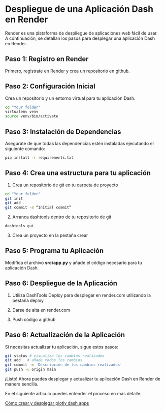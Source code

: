 # Despliegue de una Aplicación Dash en Render

Render es una plataforma de despliegue de aplicaciones web fácil de usar. A continuación, se detallan los pasos para desplegar una aplicación Dash en Render.

## Paso 1: Registro en Render

Primero, regístrate en Render y crea un repositorio en github.

## Paso 2: Configuración Inicial

Crea un repositorio y un entorno virtual para tu aplicación Dash.

```bash
cd "Your folder"
virtualenv venv
source venv/bin/activate
```

## Paso 3: Instalación de Dependencias

Asegúrate de que todas las dependencias estén instaladas ejecutando el siguiente comando:

```bash
pip install -r requirements.txt
```

## Paso 4: Crea una estructura para tu aplicación

1. Crea un repositorio de git en tu carpeta de proyecto

```bash
cd "Your folder"
git init
git add .
git commit -m “Initial commit”
```

2. Arranca dashtools dentro de tu repositorio de git

```bash
dashtools gui
```

3. Crea un proyecto en la pestaña crear

## Paso 5: Programa tu Aplicación

Modifica el archivo __src/app.py__ y añade el código necesario para tu aplicación Dash.

## Paso 6: Despliegue de la Aplicación

1. Utiliza DashTools Deploy para desplegar en render.com utilizando la pestaña deploy

2. Darse de alta en render.com

3. Push código a github

## Paso 6: Actualización de la Aplicación

Si necesitas actualizar tu aplicación, sigue estos pasos:

```bash
git status # visualiza los cambios realizados
git add . # añade todos los cambios
git commit -m 'Descripción de los cambios realizados'
git push -u origin main
```

¡Listo! Ahora puedes desplegar y actualizar tu aplicación Dash en Render de manera sencilla.

En el siguiente artículo puedes entender el proceso en más detalle.

[Cómo crear y desplegar plotly dash apps](https://medium.com/@ahossack07/create-and-deploy-plotly-dash-apps-to-the-internet-for-free-49ebca9633da)
